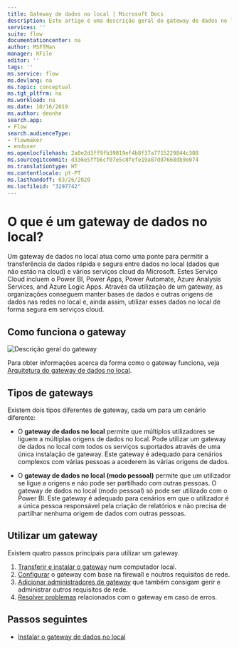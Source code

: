 ```yaml
---
title: Gateway de dados no local | Microsoft Docs
description: Este artigo é uma descrição geral do gateway de dados no local do Power Automate.
services: ''
suite: flow
documentationcenter: na
author: MSFTMan
manager: KFile
editor: ''
tags: ''
ms.service: flow
ms.devlang: na
ms.topic: conceptual
ms.tgt_pltfrm: na
ms.workload: na
ms.date: 10/16/2019
ms.author: deonhe
search.app:
- Flow
search.audienceType:
- flowmaker
- enduser
ms.openlocfilehash: 2a0e2d3ff9fb39019ef4b8f37a7715229844c388
ms.sourcegitcommit: d336e5ffb6cf07e5c8fefe19a87dd7668db9e074
ms.translationtype: HT
ms.contentlocale: pt-PT
ms.lasthandoff: 03/26/2020
ms.locfileid: "3297742"
---
```

# <a name="what-is-an-on-premises-data-gateway"></a>O que é um gateway de dados no local?


Um gateway de dados no local atua como uma ponte para permitir a transferência de dados rápida e segura entre dados no local (dados que não estão na cloud) e vários serviços cloud da Microsoft. Estes Serviço Cloud incluem o Power BI, Power Apps, Power Automate, Azure Analysis Services, and Azure Logic Apps. Através da utilização de um gateway, as organizações conseguem manter bases de dados e outras origens de dados nas redes no local e, ainda assim, utilizar esses dados no local de forma segura em serviços cloud.

## <a name="how-the-gateway-works"></a>Como funciona o gateway

![Descrição geral do gateway](media/gateway-reference/on-premises-data-gateway.png)

Para obter informações acerca da forma como o gateway funciona, veja [Arquitetura do gateway de dados no local](/data-integration/gateway/service-gateway-onprem-indepth).

## <a name="types-of-gateways"></a>Tipos de gateways

Existem dois tipos diferentes de gateway, cada um para um cenário diferente:

- O **gateway de dados no local** permite que múltiplos utilizadores se liguem a múltiplas origens de dados no local. Pode utilizar um gateway de dados no local com todos os serviços suportados através de uma única instalação de gateway. Este gateway é adequado para cenários complexos com várias pessoas a acederem às várias origens de dados.

- O **gateway de dados no local (modo pessoal)** permite que um utilizador se ligue a origens e não pode ser partilhado com outras pessoas. O gateway de dados no local (modo pessoal) só pode ser utilizado com o Power BI. Este gateway é adequado para cenários em que o utilizador é a única pessoa responsável pela criação de relatórios e não precisa de partilhar nenhuma origem de dados com outras pessoas.

## <a name="use-a-gateway"></a>Utilizar um gateway

Existem quatro passos principais para utilizar um gateway.

1. [Transferir e instalar o gateway](/data-integration/gateway/service-gateway-install) num computador local.
2. [Configurar](/data-integration/gateway/service-gateway-app) o gateway com base na firewall e noutros requisitos de rede.
3. [Adicionar administradores de gateway](/data-integration/gateway/service-gateway-manage) que também consigam gerir e administrar outros requisitos de rede.
4. [Resolver problemas](/data-integration/gateway/service-gateway-tshoot) relacionados com o gateway em caso de erros.

## <a name="next-steps"></a>Passos seguintes

- [Instalar o gateway de dados no local](/data-integration/gateway/service-gateway-install)
